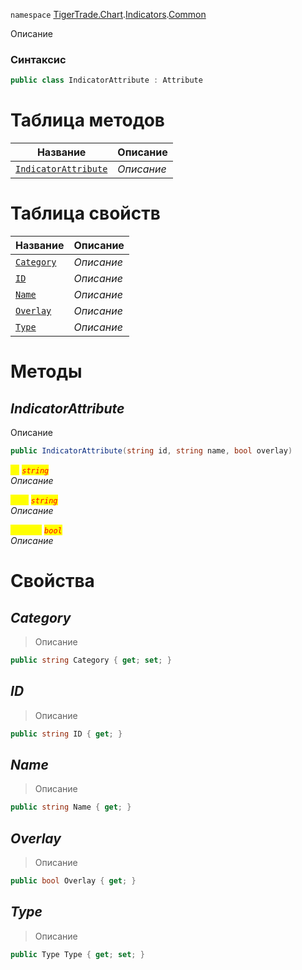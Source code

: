 
`namespace` [TigerTrade.Chart](../../../TigerTrade.Chart.md).[Indicators](../../../TigerTrade.Chart/Indicators.md).[Common](../../../TigerTrade.Chart/Indicators/Common.md)


Описание

### Синтаксис
```csharp
public class IndicatorAttribute : Attribute
```


# Таблица методов
| Название | Описание |
| --- | --- |
| [`IndicatorAttribute`](./IndicatorAttribute.cs/Методы/IndicatorAttribute.md) | *Описание* |

# Таблица свойств
| Название | Описание |
| --- | --- |
| [`Category`](./IndicatorAttribute.cs/Свойства/Category.md) | *Описание* |
| [`ID`](./IndicatorAttribute.cs/Свойства/ID.md) | *Описание* |
| [`Name`](./IndicatorAttribute.cs/Свойства/Name.md) | *Описание* |
| [`Overlay`](./IndicatorAttribute.cs/Свойства/Overlay.md) | *Описание* |
| [`Type`](./IndicatorAttribute.cs/Свойства/Type.md) | *Описание* |





# Методы

## *IndicatorAttribute*
Описание

```csharp
public IndicatorAttribute(string id, string name, bool overlay)
```

<mark style="color:yellow;">`id`</mark> <mark style="color:red;">*`string`*</mark>  
 *Описание*  

<mark style="color:yellow;">`name`</mark> <mark style="color:red;">*`string`*</mark>  
 *Описание*  

<mark style="color:yellow;">`overlay`</mark> <mark style="color:red;">*`bool`*</mark>  
 *Описание*  


# Свойства

## *Category*
> Описание

```csharp
public string Category { get; set; }
```

## *ID*
> Описание

```csharp
public string ID { get; }
```

## *Name*
> Описание

```csharp
public string Name { get; }
```

## *Overlay*
> Описание

```csharp
public bool Overlay { get; }
```

## *Type*
> Описание

```csharp
public Type Type { get; set; }
```

